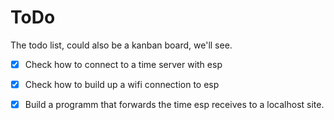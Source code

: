 # ToDo
The todo list, could also be a kanban board, we'll see.

- [x] Check how to connect to a time server with esp
- [x] Check how to build up a wifi connection to esp
- [x] Build a programm that forwards the time esp receives to a localhost
site.

